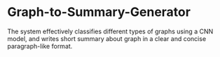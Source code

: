 # Graph-to-Summary-Generator
The system effectively classifies different types of graphs using a CNN model, and writes short summary about graph in a clear and concise paragraph-like format.
